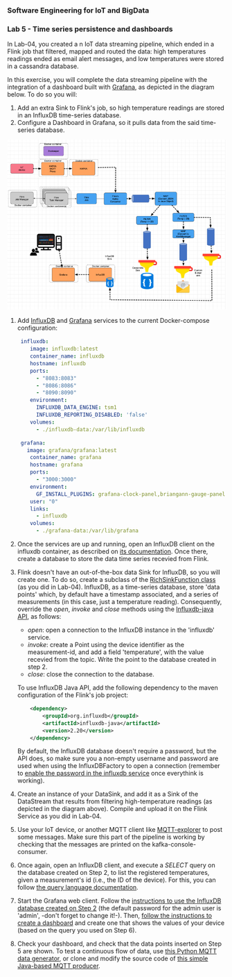 ### Software Engineering for IoT and BigData
### Lab 5 - Time series persistence and dashboards


In Lab-04, you created a n IoT data streaming pipeline, which ended in a Flink job that filtered, mapped and routed the data: high temperatures readings ended as email alert messages, and low temperatures were stored in a cassandra database.

In this exercise, you will complete the data streaming pipeline with the integration of a dashboard built with [Grafana](https://grafana.com/), as depicted in the diagram below. To do so you will:

1. Add an extra Sink to Flink's job, so high temperature readings are stored in an InfluxDB time-series database.
2. Configure a Dashboard in Grafana, so it pulls data from the said time-series database.


![](img/pipeline.png)

1. Add [InfluxDB](https://hub.docker.com/_/influxdb) and [Grafana](https://hub.docker.com/r/grafana/grafana/) services to the current Docker-compose configuration:

	```YAML
	 influxdb:
    	image: influxdb:latest
    	container_name: influxdb
    	hostname: influxdb
    	ports:
      	  - "8083:8083"
      	  - "8086:8086"
      	  - "8090:8090"
    	environment: 
      	  INFLUXDB_DATA_ENGINE: tsm1
      	  INFLUXDB_REPORTING_DISABLED: 'false'
    	volumes:
      	  - ./influxdb-data:/var/lib/influxdb
	```

	```YAML
  	 grafana:
	   image: grafana/grafana:latest
   	 	container_name: grafana
    	hostname: grafana
    	ports:
      	  - "3000:3000"
    	environment: 
      	  GF_INSTALL_PLUGINS: grafana-clock-panel,briangann-gauge-panel,natel-plotly-panel,grafana-simple-json-datasource
    	user: "0"
    	links:
      	  - influxdb
    	volumes:
      	  - ./grafana-data:/var/lib/grafana
	```

2. Once the services are up and running, open an InfluxDB client on the influxdb container, as described on [its documentation](https://docs.influxdata.com/influxdb/v1.8/introduction/get-started/). Once there, create a database to store the data time series recevied from Flink.

3. Flink doesn't have an out-of-the-box data Sink for InfluxDB, so you will create one. To do so, create a subclass of the [RichSinkFunction class](https://ci.apache.org/projects/flink/flink-docs-release-1.9/api/java/org/apache/flink/streaming/api/functions/sink/RichSinkFunction.html) (as you did in Lab-04). InfluxDB, as a time-series database, store 'data points' which, by default have a timestamp associated, and a series of measurements (in this case, just a temperature reading). Consequently, override the _open_, _invoke_ and _close_ methods using the [Influxdb-java API](https://github.com/influxdata/influxdb-java), as follows:

	- *open*: open a connection to the InfluxDB instance in the 'influxdb' service. 
	- *invoke*: create a Point using the device identifier as the measurement-id, and add a field 'temperature', with the value recevied from the topic. Write the point to the database created in step 2.
	- *close*: close the connection to the database.

	To use InfluxDB Java API, add the following dependency to the maven configuration of the Flink's job project:
	
	```xml
		<dependency>
			<groupId>org.influxdb</groupId>
			<artifactId>influxdb-java</artifactId>
			<version>2.20</version>
		</dependency>
	```
	
	By default, the InfluxDB database doesn't require a password, but the API does, so make sure you a non-empty username and password are used when using the InfluxDBFactory to open a connection (remember to [enable the password in the influxdb service](https://docs.influxdata.com/influxdb/v1.8/administration/authentication_and_authorization/) once everythink is working).

3. Create an instance of your DataSink, and add it as a Sink of the DataStream that results from filtering high-temperature readings (as depicted in the diagram above). Compile and upload it on the Flink Service as you did in Lab-04.
5. Use your IoT device, or another MQTT client like [MQTT-explorer](http://mqtt-explorer.com/) to post some messages. Make sure this part of the pipeline is working by checking that the messages are printed on the kafka-console-consumer.
6. Once again, open an InfluxDB client, and execute a *SELECT* query on the database created on Step 2, to list the registered temperatures, given a  measurement's id (i.e., the ID of the device). For this, you can follow [the query language documentation](https://docs.influxdata.com/influxdb/v1.8/query_language/explore-data/).

4. Start the Grafana web client. Follow the [instructions to use the InfluxDB database created on Step 2](https://grafana.com/docs/grafana/latest/datasources/add-a-data-source/) (the default password for the admin user is 'admin', -don't forget to change it!-). Then, [follow the instructions to create a dashboard](https://grafana.com/docs/grafana/latest/getting-started/getting-started/) and create one that shows the values of your device (based on the query you used on Step 6).

5. Check your dashboard, and check that the data points inserted on Step 5 are shown. To test a continuous flow of data, use [this Python MQTT data generator](https://gist.github.com/marianoguerra/be216a581ef7bc23673f501fdea0e15a), or clone and modify the source code of [this simple Java-based MQTT producer](https://github.com/ISIOT-ECI/MQTT-testing-producer).
